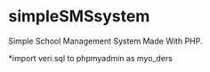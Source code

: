 # simpleSMSsystem
Simple School Management System Made With PHP.

*import veri.sql to phpmyadmin as myo_ders

